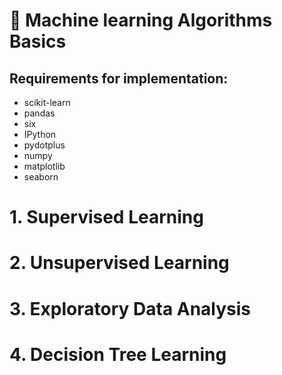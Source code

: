 # 🤖 Machine learning Algorithms Basics

## Requirements for implementation:
* scikit-learn
* pandas
* six
* IPython
* pydotplus
* numpy
* matplotlib
* seaborn

# 1. Supervised Learning
# 2. Unsupervised Learning
# 3. Exploratory Data Analysis
# 4. Decision Tree Learning
